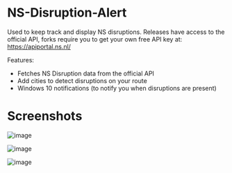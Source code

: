 # NS-Disruption-Alert

Used to keep track and display NS disruptions. Releases have access to the official API, forks require you to get your own free API key at: https://apiportal.ns.nl/

Features:
- Fetches NS Disruption data from the official API
- Add cities to detect disruptions on your route
- Windows 10 notifications (to notify you when disruptions are present)

# Screenshots
![image](https://user-images.githubusercontent.com/42808385/173445158-6fc0c3a8-b35d-4e65-9fc2-d9847e140fd0.png)

![image](https://user-images.githubusercontent.com/42808385/173445195-c7e4eb01-c310-40db-a314-59717c93a842.png)

![image](https://user-images.githubusercontent.com/42808385/173445220-88755bd8-c8b3-44a5-9763-a8a4c519b898.png)
